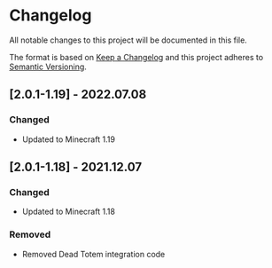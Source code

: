 # Changelog
All notable changes to this project will be documented in this file.

The format is based on [Keep a Changelog](http://keepachangelog.com/en/1.0.0/) and this project adheres to [Semantic Versioning](http://semver.org/spec/v2.0.0.html).

## [2.0.1-1.19] - 2022.07.08
### Changed
 - Updated to Minecraft 1.19 

## [2.0.1-1.18] - 2021.12.07
### Changed
- Updated to Minecraft 1.18
### Removed
- Removed Dead Totem integration code
